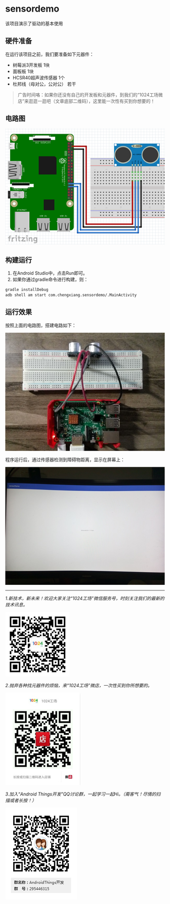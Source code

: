 # sensordemo
该项目演示了驱动的基本使用

##  硬件准备
在运行该项目之前，我们要准备如下元器件：
* 树莓派3开发板 1块
* 面板板 1块
* HCSR40超声波传感器 1个
* 杜邦线（母对公，公对公） 若干

>广告时间咯：如果你还没有自己的开发板和元器件，到我们的“1024工场微店”来逛逛一逛吧（文章底部二维码），这里能一次性有买到你想要的！

## 电路图
![电路图](img/circuit.png)

## 构建运行
1. 在Android Studio中，点击Run即可。
2. 如果你通过gradle命令进行构建，则：
```bash
gradle installDebug
adb shell am start com.chengxiang.sensordemo/.MainActivity
```

## 运行效果
按照上面的电路图，搭建电路如下：

![结果1](img/result1.jpg)

程序运行后，通过传感器检测到障碍物距离，显示在屏幕上：

![结果2](img/result2.jpg)

* * * * *
*1.新技术，新未来！欢迎大家关注“1024工场”微信服务号，时刻关注我们的最新的技术讯息。*

![服务号](img/fuwuhao.jpg)     

*2.抛弃各种找元器件的烦恼，来“1024工场”微店，一次性买到你所想要的。*

![微店](img/weidian.jpg) 

*3.加入“Android Things开发”QQ讨论群，一起学习一起Hi。（甭客气！尽情的扫描或者长按！）*

![qq群](img/qq.png)         
